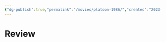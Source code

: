 ```yaml
---
{"dg-publish":true,"permalink":"/movies/platoon-1986/","created":"2023-12-04","updated":"2023-12-12"}
---
```



# Review
